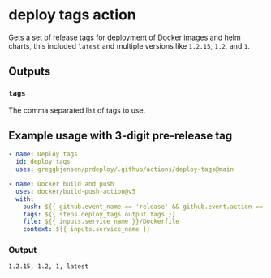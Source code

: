 # deploy tags action

Gets a set of release tags for deployment of Docker images and helm charts, this included `latest` and multiple versions like `1.2.15`, `1.2`, and `1`.

## Outputs

### `tags`

The comma separated list of tags to use.

## Example usage with 3-digit pre-release tag

```yaml
- name: Deploy tags
  id: deploy_tags
  uses: greggbjensen/prdeploy/.github/actions/deploy-tags@main

- name: Docker build and push
  uses: docker/build-push-action@v5
  with:
    push: ${{ github.event_name == 'release' && github.event.action == 'created' }}
    tags: ${{ steps.deploy_tags.output.tags }}
    file: ${{ inputs.service_name }}/Dockerfile
    context: ${{ inputs.service_name }}
```

### Output

```
1.2.15, 1.2, 1, latest
```